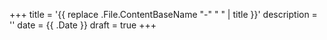 +++
title = '{{ replace .File.ContentBaseName "-" " " | title }}'
description = ''
date = {{ .Date }}
draft = true
+++
